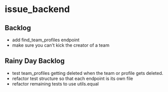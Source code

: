 # issue_backend

## Backlog
- add find_team_profiles endpoint
- make sure you can't kick the creator of a team

## Rainy Day Backlog
- test team_profiles getting deleted when the team or profile gets deleted.
- refactor test structure so that each endpoint is its own file
- refactor remaining tests to use utils.equal
